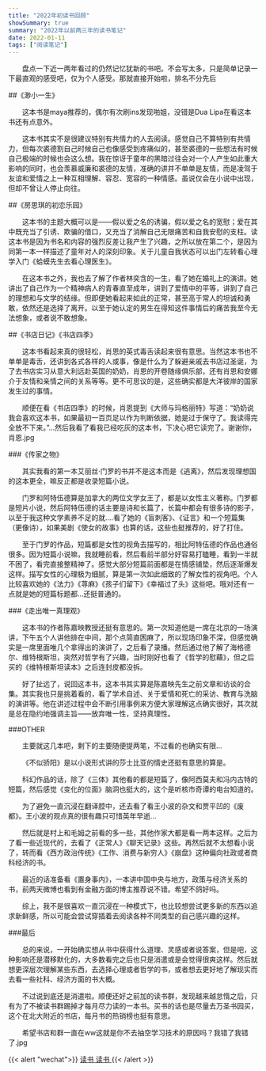```yaml
---
title: "2022年初读书回顾"
showSummary: true
summary: "2022年以前两三年的读书笔记"
date: 2022-01-11
tags: ["阅读笔记"]
---
```


&emsp;&emsp;盘点一下近一两年看过的仍然记忆犹新的书吧。不会写太多，只是简单记录一下最直观的感受吧，仅为个人感受。那就直接开始啦，排名不分先后

##《渺小一生》

&emsp;&emsp;这本书是maya推荐的，偶尔有次刷ins发现啪姐，没错是Dua Lipa在看这本书还有点意外。

&emsp;&emsp;这本书其实不是很建议特别有共情力的人去阅读。感觉自己不算特别有共情力，但每次裘德割自己时候自己也像感受到疼痛似的，甚至裘德的一些想法有时候自己极端的时候也会这么想。我在惊讶于童年的黑暗过往会对一个人产生如此重大影响的同时，也会羡慕威廉和裘德的友情，准确的讲并不单单是友情，而是凌驾于友谊和爱情之上一种互相理解、容忍、宽容的一种情感。虽说仅会在小说中出现，但却不曾让人停止向往。



##《房思琪的初恋乐园》

&emsp;&emsp;这本书的主题大概可以是——假以爱之名的诱骗，假以爱之名的宽慰；爱在其中既充当了引诱、欺骗的借口，又充当了消解自己无限痛苦和自我安慰的支柱。读这本书是因为书名和内容的强烈反差让我产生了兴趣，之所以放在第二个，是因为同第一本一样描述了童年对人的深刻印象。关于儿童自我状态可以出门左转看心理学入门《蛤蟆先生去看心理医生》。

&emsp;&emsp;在这本书之外，我也去了解了作者林奕含的一生，看了她在婚礼上的演讲。她讲出了自己作为一个精神病人的青春直至成年，讲到了爱情中的平等，讲到了自己的理想和与文学的结缘。但即便她看起来如此的正常，甚至高于常人的坦诚和勇敢，依然还是选择了离开。以至于她认定的男生在得知这件事情后的痛苦我至今无法想象，或者说不敢想象。



##《书店日记》《书店四季》

&emsp;&emsp;这本书看起来真的很轻松，肖恩的英式毒舌读起来很有意思。当然这本书也不单单是毒舌，还讲到各式各样的人或事，像是什么为了躲避亲戚去书店过圣诞，为了去书店实习从意大利远赴英国的奶奶，肖恩的开卷随缘俱乐部，还有肖恩和安娜介于友情和亲情之间的关系等等。更不可思议的是，这些确实都是大洋彼岸的国家发生过的事情。

&emsp;&emsp;顺便在看《书店四季》的时候，肖恩提到《大师与玛格丽特》写道：“奶奶说我会喜欢这本书，如果最初一百页足以作为判断依据，她是过于保守了。我读得完全放不下来。”...然后我看了看我已经吃灰的这本书，下决心把它读完了。谢谢你，肖恩.jpg



###《传家之物》

&emsp;&emsp;其实我看的第一本艾丽丝·门罗的书并不是这本而是《逃离》，然后发现理想国的这本更全，嘛反正都是收录短篇小说。

&emsp;&emsp;门罗和阿特伍德算是加拿大的两位文学女王了，都是以女性主义著称。门罗都是短片小说，然后阿特伍德的话主要是诗和长篇了，长篇中都会有很多诗的影子，以至于我这种文学素养不足的就....看了她的《盲刺客》、《证言》和一个短篇集（更像诗），如果美剧《使女的故事》也算的话，这些也挺推荐的，好了打住。

&emsp;&emsp;至于门罗的作品，短篇都是女性的视角去描写的，相比阿特伍德的作品也通俗很多。因为短篇小说嘛，我就睡前看，然后看前半部分好容易打瞌睡，看到一半就不困了，看完直接整精神了。感觉大部分短篇前面都是在情感铺垫，然后逐渐爆发这样。描写女性的心理极为细腻，算是第一次如此细致的了解女性的视角吧。个人比较喜欢她的《法力》《荨麻》《孩子们留下》《幸福过了头》这些吧。哦对还有一点就是她的短篇标题都...还挺普通的。



###《走出唯一真理观》

&emsp;&emsp;这本书的作者陈嘉映教授还挺有意思的。第一次知道他是一席在北京的一场演讲，下午五个人讲他排在中间，那个点简直困麻了，所以现场印象不深，但感觉确实是一席里面唯几个拿得出的演讲了，之后看了录播。然后通过他了解了海格德尔、维特根斯坦，突然对哲学有了兴趣，当时刚好也看了《哲学的慰藉》，但之后买的《维特根斯坦读本》之后连封皮都没拆。

&emsp;&emsp;好了扯远了，说回这本书，这本书其实算是陈嘉映先生之前文章和访谈的合集。其实我也只是挑着看的，看了学术自述、关于爱情和死亡的采访、教育与洗脑的演讲等。他在讲述过程中会不断引用事例来方便大家理解这点确实很好，其次就是总在隐约地强调主旨——放弃唯一性，坚持真理性。



###OTHER

&emsp;&emsp;主要就这几本吧，剩下的主要随便提两笔，不过看的也确实有限...

&emsp;&emsp;《不似骄阳》是以小说形式讲的莎士比亚的情史还挺有意思的算是。

&emsp;&emsp;科幻作品的话，除了《三体》其他看的都是短篇了，像阿西莫夫和冯内古特的短篇，然后感觉《变化的位面》脑洞也挺大的，这个是听核市奇谭的电台知道的。

&emsp;&emsp;为了避免一直沉浸在翻译腔中，还去看了看王小波的杂文和贾平凹的《废都》。王小波的观点真的很有趣只可惜英年早逝…

&emsp;&emsp;然后就是村上和毛姆之前看的多一些，其他作家大都是看一两本这样。之后为了看一些近现代的，去看了《正常人》《聊天记录》这些。再然后就不太想看小说了，转而看《西方政治传统》《工作、消费与新穷人》《崩盘》这种偏向社政或者商科经济的书。

&emsp;&emsp;最近的话准备看《置身事内》，一本讲中国中央与地方，政策与经济关系的书，前两天微博也看到有金融方面的博主推荐说不错。希望不鸽好吗。

&emsp;&emsp;综上，我不是很喜欢一直沉浸在一种模式下，也比较想尝试更多新的东西以追求新鲜感，所以可能会尝试穿插着去阅读各种不同类型的自己感兴趣的这样。



###最后

&emsp;&emsp;总的来说，一开始确实想从书中获得什么道理、灵感或者说答案，但是吧，这种影响还是潜移默化的，大多数看完之后也只是消遣或是会觉得很爽这样。然后就想更深层次理解某些东西，去选择心理或者哲学的书，或者想去更好地了解现实而去看一些社科、经济方面的书大概。

&emsp;&emsp;不过说到底还是消遣啦。顺便还好之前加的读书群，发现越来越怠惰之后，只有为了不被读书群踢掉才每月尽力读的一本书。买书的话也是尽量去万圣书园买，这个在北大附近的书店，每月书的热销榜也挺有意思。

&emsp;&emsp;希望书店和群一直在ww这就是你不去抽空学习技术的原因吗？我错了我错了.jpg

{{< alert "wechat">}}
<a href="https://mp.weixin.qq.com/s/vXbcyu9qqmQahlCxu6Ggyw">
读书 读书
</a>
{{< /alert >}}
